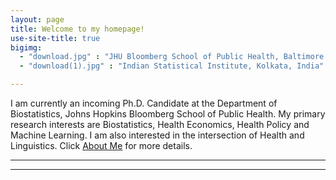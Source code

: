 ```yaml
---
layout: page
title: Welcome to my homepage!
use-site-title: true
bigimg:
  - "download.jpg" : "JHU Bloomberg School of Public Health, Baltimore MD"
  - "download(1).jpg" : "Indian Statistical Institute, Kolkata, India"

---
```

I am currently an incoming Ph.D. Candidate at the Department of Biostatistics, Johns Hopkins Bloomberg School of Public Health. My primary research interests are Biostatistics, Health Economics, Health Policy and Machine Learning. I am also interested in the intersection of Health and Linguistics.
Click [About Me](/about) for more details.

<!-- Reach me at rli51 [at] jhmi [dot] edu, or check [Contact](/contact) for further information.   -->

---
<!--
#### Recent News

- [03/2020] I am going to present my [work](https://www.enar.org/meetings/spring2020/program/preliminary-scientific-program.pdf) (contributed paper) at Virtual ENAR 2020.
- [09/2019] I am going to host the [computing club](/resources/compclub) in academic year 2019-2020.
- [07/2019] I am going to present my [work](https://ww2.amstat.org/meetings/jsm/2019/onlineprogram/ActivityDetails.cfm?SessionID=218583) (contributed paper) at JSM 2019, Denver, Colorado.
-->

---
<!-- <div style="float: left; width: 50%;">
<ul>
<h4> Recent News </h4>
<font size="3">
<li> [03/2020] I am going to present my <a href="https://www.enar.org/meetings/spring2020/program/preliminary-scientific-program.pdf"> work </a> (contributed paper) at Virtual ENAR 2020. </li>
<li> [09/2019] I am going to host the <a href= "/resources/compclub" > computing club </a> in academic year 2019-2020. </li>
<li> [07/2019] I am going to present my <a href= "https://ww2.amstat.org/meetings/jsm/2019/onlineprogram/ActivityDetails.cfm?SessionID=218583" > work </a> (contributed paper) at JSM 2019, Denver, Colorado. </li>
</font>
</ul>
</div>
<div style="float: left; width: 50%;">
<ul>
<a class="twitter-timeline" data-width="400" data-height="400" href="https://twitter.com/stephlee51?ref_src=twsrc%5Etfw">Tweets by stephlee51</a> <script async src="https://platform.twitter.com/widgets.js" charset="utf-8"></script>
</ul>
</div> -->
